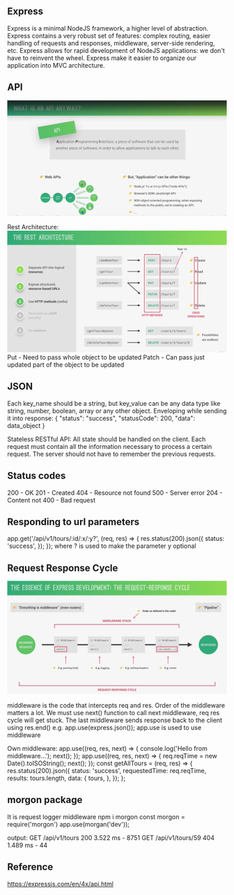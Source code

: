 ## Express

Express is a minimal NodeJS framework, a higher level of abstraction.
Express contains a very robust set of features: complex routing, easier handling of requests and responses, middleware, server-side rendering, etc.
Express allows for rapid development of NodeJS applications: we don't have to reinvent the wheel.
Express make it easier to organize our application into MVC architecture.

## API

![alt text](/dev-data/readme-img/image.png)

Rest Architecture:
![alt text](/dev-data/readme-img/image-1.png)
Put - Need to pass whole object to be updated
Patch - Can pass just updated part of the object to be updated

## JSON

Each key_name should be a string, but key_value can be any data type like string, number, boolean, array or any other object.
Enveloping while sending it into response:
{
"status": "success",
"statusCode": 200,
"data": data_object
}

Stateless RESTful API:
All state should be handled on the client. Each request must contain all the information necessary to process a certain request. The server should not have to remember the previous requests.

## Status codes

200 - OK
201 - Created
404 - Resource not found
500 - Server error
204 - Content not
400 - Bad request

## Responding to url parameters

app.get('/api/v1/tours/:id/:x/:y?', (req, res) => {
res.status(200).json({
status: 'success',
});
});
where ? is used to make the parameter y optional

## Request Response Cycle

![alt text](image.png)

middleware is the code that intercepts req and res. Order of the middleware matters a lot. We must use next() function to call next middleware, req res cycle will get stuck. The last middleware sends response back to the client using res.end()
e.g.
app.use(express.json());
app.use is used to use middleware

Own middleware:
app.use((req, res, next) => {
console.log('Hello from middleware...');
next();
});
app.use((req, res, next) => {
req.reqTime = new Date().toISOString();
next();
});
const getAllTours = (req, res) => {
res.status(200).json({
status: 'success',
requestedTime: req.reqTime,
results: tours.length,
data: {
tours,
},
});
};

## morgon package

It is request logger middleware
npm i morgon
const morgon = require('morgon')
app.use(morgan('dev'));

output:
GET /api/v1/tours 200 3.522 ms - 8751
GET /api/v1/tours/59 404 1.489 ms - 44

## Reference

https://expressjs.com/en/4x/api.html

